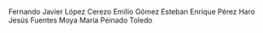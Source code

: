 Fernando Javier López Cerezo
Emilio Gómez Esteban
Enrique Pérez Haro
Jesús Fuentes Moya
María Peinado Toledo
